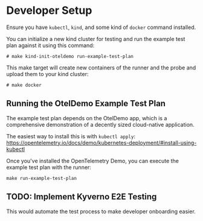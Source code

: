 # Developer Setup

Ensure you have `kubectl`, `kind`, and some kind of `docker` command installed.

You can initialize a new kind cluster for testing and run the example test plan against it using this command:
```Console
# make kind-init-oteldemo run-example-test-plan
```

This make target will create new containers of the runner and the probe and upload them to your kind cluster:
```Console
# make docker
```

## Running the OtelDemo Example Test Plan
The example test plan depends on the OtelDemo app, which is a comprehensive demonstration of a decently sized cloud-native application.

The easiest way to install this is with `kubectl apply`:
https://opentelemetry.io/docs/demo/kubernetes-deployment/#install-using-kubectl

Once you've installed the OpenTelemetry Demo, you can execute the example test plan with the runner:
```
make run-example-test-plan
```

## TODO: Implement Kyverno E2E Testing
This would automate the test process to make developer onboarding easier.

